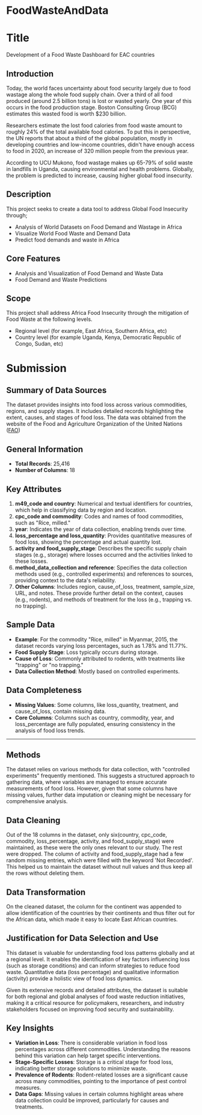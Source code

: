 # FoodWasteAndData
# Title
Development of a Food Waste Dashboard for EAC countries

## Introduction
Today, the world faces uncertainty about food security largely due to food wastage along the whole food supply chain. 
Over a third of all food produced (around 2.5 billion tons) is lost or wasted yearly. One year of this occurs in the food production stage. Boston Consulting
Group (BCG) estimates this wasted food is worth $230 billion.

Researchers estimate the lost food calories from food waste amount to roughly 24% of the total available food
calories. To put this in perspective, the UN reports that about a third of the global population, mostly in developing countries
and low-income countries, didn't have enough access to food in 2020, an increase of 320 million people from the previous year.

According to UCU Mukono, food wastage makes up 65-79% of solid waste in landfills in Uganda, causing environmental and health problems.
Globally, the problem is predicted to increase, causing higher global food insecurity.

## Description
This project seeks to create a data tool to address Global Food Insecurity  through;
<ul>
<li>Analysis of World Datasets on Food Demand and Wastage in Africa</li>
<li>Visualize World Food Waste and Demand Data</li>
<li>Predict food demands and waste in Africa</li>
</ul>

## Core Features
<ul>
<li> Analysis and Visualization of Food Demand and Waste Data</li>
<li> Food Demand and Waste Predictions</li>
</ul>

## Scope
This project shall address Africa Food Insecurity through the mitigation of Food Waste
at the following levels.
<ul>
<li>Regional level (for example, East Africa, Southern Africa, etc) </li>
<li>Country level (for example Uganda, Kenya, Democratic Republic of Congo, Sudan, etc) </li>
</ul>


# Submission
## Summary of Data Sources

The dataset provides insights into food loss across various commodities, regions, and supply stages. It includes detailed records highlighting the extent, causes, and stages of food loss. The data was obtained from the website of the Food and Agriculture Organization of the United Nations ([FAO](https://www.fao.org/platform-food-loss-waste/flw-data/en/))

## General Information
- **Total Records**: 25,416
- **Number of Columns**: 18

## Key Attributes
1. **m49_code and country**: Numerical and textual identifiers for countries, which help in classifying data by region and location.
2. **cpc_code and commodity**: Codes and names of food commodities, such as "Rice, milled."
3. **year**: Indicates the year of data collection, enabling trends over time.
4. **loss_percentage and loss_quantity**: Provides quantitative measures of food loss, showing the percentage and actual quantity lost.
5. **activity and food_supply_stage**: Describes the specific supply chain stages (e.g., storage) where losses occurred and the activities linked to these losses.
6. **method_data_collection and reference**: Specifies the data collection methods used (e.g., controlled experiments) and references to sources, providing context to the data's reliability.
7. **Other Columns**: Includes region, cause_of_loss, treatment, sample_size, URL, and notes. These provide further detail on the context, causes (e.g., rodents), and methods of treatment for the loss (e.g., trapping vs. no trapping).

## Sample Data
- **Example**: For the commodity "Rice, milled" in Myanmar, 2015, the dataset records varying loss percentages, such as 1.78% and 11.77%.
- **Food Supply Stage**: Loss typically occurs during storage.
- **Cause of Loss**: Commonly attributed to rodents, with treatments like "trapping" or "no trapping."
- **Data Collection Method**: Mostly based on controlled experiments.

## Data Completeness
- **Missing Values**: Some columns, like loss_quantity, treatment, and cause_of_loss, contain missing data.
- **Core Columns**: Columns such as country, commodity, year, and loss_percentage are fully populated, ensuring consistency in the analysis of food loss trends.

---

## Methods
The dataset relies on various methods for data collection, with "controlled experiments" frequently mentioned. This suggests a structured approach to gathering data, where variables are managed to ensure accurate measurements of food loss. However, given that some columns have missing values, further data imputation or cleaning might be necessary for comprehensive analysis.

## Data Cleaning
Out of the 18 columns in the dataset, only six(country, cpc_code, commodity, loss_percentage, activity, and food_supply_stage) were maintained, as these were the only ones relevant to our study. The rest were dropped. 
The column of activity and food_supply_stage had a few random missing entries, which were filled with the keyword 'Not Recorded'. This helped us to maintain the dataset without null values and thus keep all the rows without deleting them.

## Data Transformation
On the cleaned dataset, the column for the continent was appended to allow identification of the countries by their continents and thus filter out for the African data, which made it easy to locate East African countries.

## Justification for Data Selection and Use
This dataset is valuable for understanding food loss patterns globally and at a regional level. It enables the identification of key factors influencing loss (such as storage conditions) and can inform strategies to reduce food waste. Quantitative data (loss percentage) and qualitative information (activity) provide a holistic view of food loss dynamics. 

Given its extensive records and detailed attributes, the dataset is suitable for both regional and global analyses of food waste reduction initiatives, making it a critical resource for policymakers, researchers, and industry stakeholders focused on improving food security and sustainability.

## Key Insights
- **Variation in Loss**: There is considerable variation in food loss percentages across different commodities. Understanding the reasons behind this variation can help target specific interventions.
- **Stage-Specific Losses**: Storage is a critical stage for food loss, indicating better storage solutions to minimize waste.
- **Prevalence of Rodents**: Rodent-related losses are a significant cause across many commodities, pointing to the importance of pest control measures.
- **Data Gaps**: Missing values in certain columns highlight areas where data collection could be improved, particularly for causes and treatments.

</ul>


